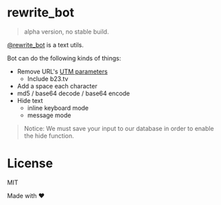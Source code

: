 # rewrite_bot
> alpha version, no stable build.  

[@rewrite_bot](https://t.me/rewrite_bot) is a text utils.  

Bot can do the following kinds of things:  
- Remove URL's [UTM parameters](https://en.wikipedia.org/wiki/UTM_parameters)  
    - Include b23.tv
- Add a space each character
- md5 / base64 decode / base64 encode
- Hide text
    - inline keyboard mode
    - message mode

> Notice: We must save your input to our database in order to enable the hide function.




# License
MIT

Made with ❤️